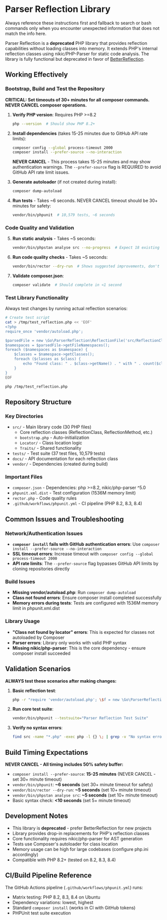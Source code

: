 # Parser Reflection Library

Always reference these instructions first and fallback to search or bash commands only when you encounter unexpected information that does not match the info here.

Parser Reflection is a **deprecated** PHP library that provides reflection capabilities without loading classes into memory. It extends PHP's internal reflection classes using nikic/PHP-Parser for static code analysis. The library is fully functional but deprecated in favor of [BetterReflection](https://github.com/Roave/BetterReflection).

## Working Effectively

### Bootstrap, Build and Test the Repository

**CRITICAL: Set timeouts of 30+ minutes for all composer commands. NEVER CANCEL composer operations.**

1. **Verify PHP version**: Requires PHP >=8.2
   ```bash
   php --version  # Should show PHP 8.2+
   ```

2. **Install dependencies** (takes 15-25 minutes due to GitHub API rate limits):
   ```bash
   composer config --global process-timeout 2000
   composer install --prefer-source --no-interaction
   ```
   **NEVER CANCEL** - This process takes 15-25 minutes and may show authentication warnings. The `--prefer-source` flag is REQUIRED to avoid GitHub API rate limit issues.

3. **Generate autoloader** (if not created during install):
   ```bash
   composer dump-autoload
   ```

4. **Run tests** - Takes ~6 seconds. NEVER CANCEL timeout should be 30+ minutes for safety:
   ```bash
   vendor/bin/phpunit  # 10,579 tests, ~6 seconds
   ```

### Code Quality and Validation

5. **Run static analysis** - Takes ~5 seconds:
   ```bash
   vendor/bin/phpstan analyse src --no-progress  # Expect 18 existing errors (normal)
   ```

6. **Run code quality checks** - Takes ~5 seconds:
   ```bash
   vendor/bin/rector --dry-run  # Shows suggested improvements, don't auto-apply
   ```

7. **Validate composer.json**:
   ```bash
   composer validate  # Should complete in <1 second
   ```

### Test Library Functionality

Always test changes by running actual reflection scenarios:

```bash
# Create test script
cat > /tmp/test_reflection.php << 'EOF'
<?php
require_once 'vendor/autoload.php';

$parsedFile = new \Go\ParserReflection\ReflectionFile('src/ReflectionClass.php');
$namespaces = $parsedFile->getFileNamespaces();
foreach ($namespaces as $namespace) {
    $classes = $namespace->getClasses();
    foreach ($classes as $class) {
        echo "Found class: " . $class->getName() . " with " . count($class->getMethods()) . " methods\n";
    }
}
EOF

php /tmp/test_reflection.php
```

## Repository Structure

### Key Directories
- `src/` - Main library code (30 PHP files)
  - Core reflection classes (ReflectionClass, ReflectionMethod, etc.)
  - `bootstrap.php` - Auto-initialization
  - `Locator/` - Class location logic
  - `Traits/` - Shared functionality
- `tests/` - Test suite (37 test files, 10,579 tests)
- `docs/` - API documentation for each reflection class
- `vendor/` - Dependencies (created during build)

### Important Files
- `composer.json` - Dependencies: php >=8.2, nikic/php-parser ^5.0
- `phpunit.xml.dist` - Test configuration (1536M memory limit)
- `rector.php` - Code quality rules
- `.github/workflows/phpunit.yml` - CI pipeline (PHP 8.2, 8.3, 8.4)

## Common Issues and Troubleshooting

### Network/Authentication Issues
- **`composer install` fails with GitHub authentication errors**: Use `composer install --prefer-source --no-interaction`
- **SSL timeout errors**: Increase timeout with `composer config --global process-timeout 2000`
- **API rate limits**: The `--prefer-source` flag bypasses GitHub API limits by cloning repositories directly

### Build Issues
- **Missing vendor/autoload.php**: Run `composer dump-autoload`
- **Class not found errors**: Ensure composer install completed successfully
- **Memory errors during tests**: Tests are configured with 1536M memory limit in phpunit.xml.dist

### Library Usage
- **"Class not found by locator" errors**: This is expected for classes not autoloaded by Composer
- **Parser errors**: Library only works with valid PHP syntax
- **Missing nikic/php-parser**: This is the core dependency - ensure composer install succeeded

## Validation Scenarios

**ALWAYS test these scenarios after making changes:**

1. **Basic reflection test**:
   ```bash
   php -r "require 'vendor/autoload.php'; \$f = new \Go\ParserReflection\ReflectionFile('src/ReflectionClass.php'); \$ns = \$f->getFileNamespaces(); foreach(\$ns as \$n) { echo 'Classes in ' . \$n->getName() . ': ' . count(\$n->getClasses()) . \"\n\"; }"
   ```

2. **Run core test suite**:
   ```bash
   vendor/bin/phpunit --testsuite="Parser Reflection Test Suite"
   ```

3. **Verify no syntax errors**:
   ```bash
   find src -name "*.php" -exec php -l {} \; | grep -v "No syntax errors"
   ```

## Build Timing Expectations

**NEVER CANCEL - All timing includes 50% safety buffer:**

- `composer install --prefer-source`: **15-25 minutes** (NEVER CANCEL - set 30+ minute timeout)
- `vendor/bin/phpunit`: **~6 seconds** (set 30+ minute timeout for safety)
- `vendor/bin/rector --dry-run`: **~5 seconds** (set 10+ minute timeout)
- `vendor/bin/phpstan analyse src`: **~5 seconds** (set 10+ minute timeout)
- Basic syntax check: **<10 seconds** (set 5+ minute timeout)

## Development Notes

- This library is **deprecated** - prefer BetterReflection for new projects
- Library provides drop-in replacements for PHP's reflection classes
- Core functionality requires nikic/php-parser for AST generation
- Tests use Composer's autoloader for class location
- Memory usage can be high for large codebases (configure php.ini accordingly)
- Compatible with PHP 8.2+ (tested on 8.2, 8.3, 8.4)

## CI/Build Pipeline Reference

The GitHub Actions pipeline (`.github/workflows/phpunit.yml`) runs:
- Matrix testing: PHP 8.2, 8.3, 8.4 on Ubuntu
- Dependency variations: lowest, highest
- Standard `composer install` (works in CI with GitHub tokens)
- PHPUnit test suite execution